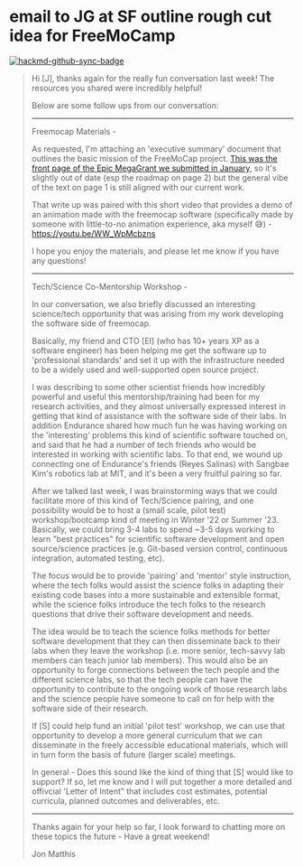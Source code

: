 # email to JG at SF outline rough cut idea for FreeMoCamp

[![hackmd-github-sync-badge](https://hackmd.io/ZN4g57A0RmG0dc687XI1DQ/badge)](https://hackmd.io/ZN4g57A0RmG0dc687XI1DQ)


> Hi [J], thanks again for the really fun conversation last week! The resources you shared were incredibly helpful!
> 
> Below are some follow ups from our conversation:
> 
> ---
> Freemocap Materials -
> 
> As requested, I'm attaching an 'executive summary' document that outlines the basic mission of the FreeMoCap project. [This was the front page of the Epic MegaGrant we submitted in January](https://docs.google.com/document/d/1vjeWHbORkfCzLxIlLJG7HXwrhk5i-JQ15dS-Td2dcgQ/edit?usp=sharing), so it's slightly out of date (esp the roadmap on page 2) but the general vibe of the text on page 1 is still aligned with our current work.
> 
> That write up was paired with this short video that provides a demo of an animation made with the freemocap software (specifically made by someone  with little-to-no animation experience, aka myself 😅) - https://youtu.be/WW_WpMcbzns
> 
> I hope you enjoy the materials, and please let me know if you have any questions!
> 
> ---
> 
> Tech/Science Co-Mentorship Workshop -
> 
> In our conversation, we also briefly discussed an interesting science/tech opportunity that was arising from my work developing the software side of freemocap.
> 
> Basically, my friend and CTO [EI] (who has 10+ years XP as a software engineer) has been helping me get the software up to 'professional standards' and set it up with the infrastructure needed to be a widely used and well-supported open source project.
> 
> I was describing to some other scientist friends how incredibly powerful and useful this mentorship/training had been for my research activities, and they almost universally expressed interest in getting that kind of assistance with the software side of their labs. In addition Endurance shared how much fun he was having working on the 'interesting' problems this kind of scientific software touched on, and said that he had a number of tech friends who would be interested in working with scientific labs. To that end, we wound up connecting one of Endurance's friends (Reyes Salinas) with Sangbae Kim's robotics lab at MIT, and it's been a very fruitful pairing so far.
> 
> After we talked last week, I was brainstorming ways that we could facilitate more of this kind of Tech/Science pairing, and one possibility would be to host a (small scale, pilot test) workshop/bootcamp kind of meeting in Winter '22 or Summer '23. Basically, we could bring 3-4 labs to spend ~3-5 days working to learn "best practices" for scientific software development and open source/science practices (e.g. Git-based version control, continuous integration, automated testing, etc).
> 
> The focus would be to provide 'pairing' and 'mentor' style instruction, where the tech folks would assist the science folks in adapting their existing code bases into a more sustainable and extensible format, while the science folks introduce the tech folks to the research questions that drive their software development and needs.
> 
> The idea would be to teach the science folks methods for better software development that they can then disseminate back to their labs when they leave the workshop (i.e. more senior, tech-savvy lab members can teach junior lab members). This would also be an opportunity to forge connections between the tech people and the different science labs, so that the tech people can have the opportunity to contribute to the ongoing work of those research labs and the science people have someone to call on for help with the software side of their research.
> 
> If [S] could help fund an initial 'pilot test' workshop, we can use that opportunity to develop a more general curriculum that we can disseminate in the freely accessible educational materials, which will in turn form the basis of future (larger scale) meetings.
> 
> In general - Does this sound like the kind of thing that [S] would like to support? If so, let me know and I will put together a more detailed  and offivcial 'Letter of Intent" that includes cost estimates, potential curricula, planned outcomes and deliverables, etc.
> 
> ---
> 
> Thanks again for your help so far, I look forward to chatting more on these topics the future - Have a great weekend!
> 
> Jon Matthis
